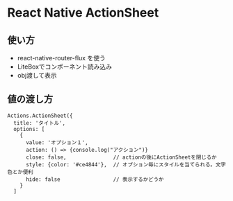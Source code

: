 # React Native ActionSheet

## 使い方

- react-native-router-flux を使う
- LiteBoxでコンポーネント読み込み
- obj渡して表示

## 値の渡し方
```
Actions.ActionSheet({
  title: 'タイトル',
  options: [
    {
      value: 'オプション１',
      action: () => {console.log("アクション")}
      close: false,               // actionの後にActionSheetを閉じるか
      style: {color: '#ce4844'},  // オプション毎にスタイルを当てられる。文字色とか便利
      hide: false                 // 表示するかどうか
    }
  ]
```
